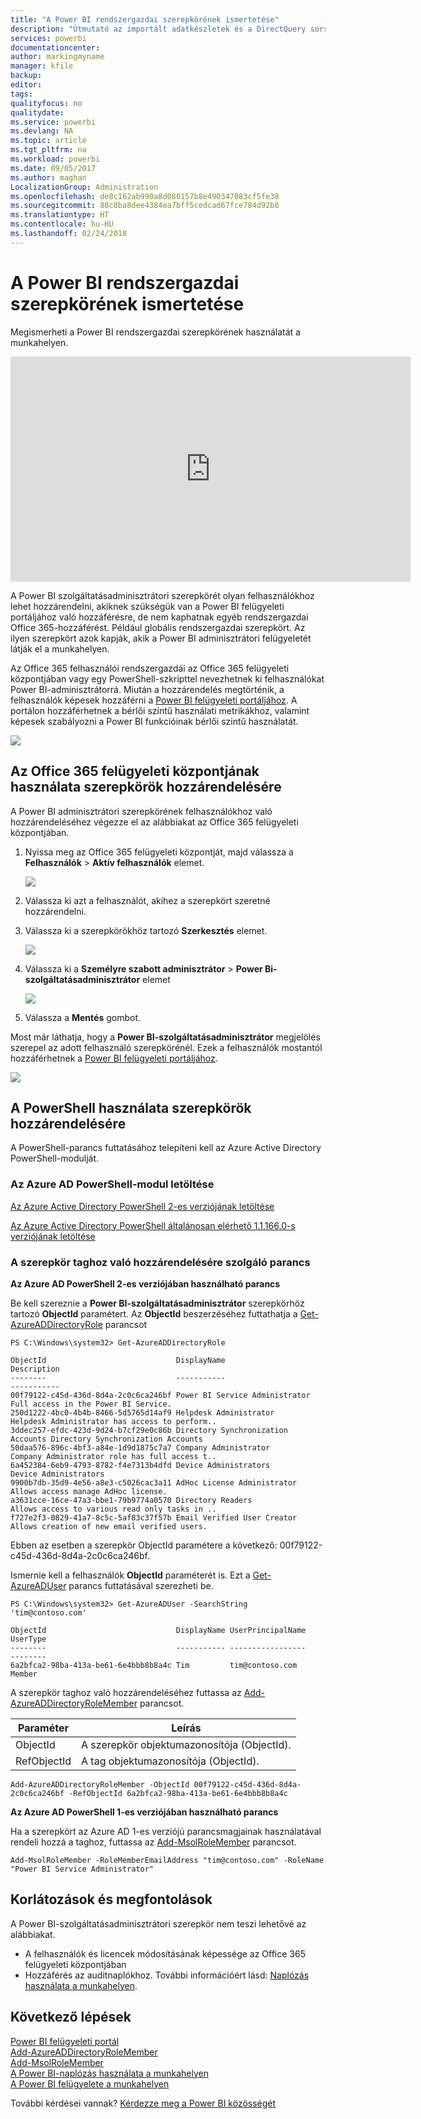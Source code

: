 ```yaml
---
title: "A Power BI rendszergazdai szerepkörének ismertetése"
description: "Útmutató az importált adatkészletek és a DirectQuery sorszintű biztonságának konfigurálásához a Power BI szolgáltatásban."
services: powerbi
documentationcenter: 
author: markingmyname
manager: kfile
backup: 
editor: 
tags: 
qualityfocus: no
qualitydate: 
ms.service: powerbi
ms.devlang: NA
ms.topic: article
ms.tgt_pltfrm: na
ms.workload: powerbi
ms.date: 09/05/2017
ms.author: maghan
LocalizationGroup: Administration
ms.openlocfilehash: de8c162ab990a8d080157b8e490347083cf5fe38
ms.sourcegitcommit: 88c8ba8dee4384ea7bff5cedcad67fce784d92b0
ms.translationtype: HT
ms.contentlocale: hu-HU
ms.lasthandoff: 02/24/2018
---
```

# <a name="understanding-the-power-bi-admin-role"></a>A Power BI rendszergazdai szerepkörének ismertetése
Megismerheti a Power BI rendszergazdai szerepkörének használatát a munkahelyen.

<iframe width="640" height="360" src="https://www.youtube.com/embed/PQRbdJgEm3k?showinfo=0" frameborder="0" allowfullscreen></iframe>

A Power BI szolgáltatásadminisztrátori szerepkörét olyan felhasználókhoz lehet hozzárendelni, akiknek szükségük van a Power BI felügyeleti portáljához való hozzáférésre, de nem kaphatnak egyéb rendszergazdai Office 365-hozzáférést. Például globális rendszergazdai szerepkört. Az ilyen szerepkört azok kapják, akik a Power BI adminisztrátori felügyeletét látják el a munkahelyen.

Az Office 365 felhasználói rendszergazdái az Office 365 felügyeleti központjában vagy egy PowerShell-szkripttel nevezhetnek ki felhasználókat Power BI-adminisztrátorrá. Miután a hozzárendelés megtörténik, a felhasználók képesek hozzáférni a [Power BI felügyeleti portáljához](service-admin-portal.md). A portálon hozzáférhetnek a bérlői szintű használati metrikákhoz, valamint képesek szabályozni a Power BI funkcióinak bérlői szintű használatát.

![](media/service-admin-role/powerbi-admin-portal.png)

## <a name="using-the-office-365-admin-center-to-assign-a-role"></a>Az Office 365 felügyeleti központjának használata szerepkörök hozzárendelésére
A Power BI adminisztrátori szerepkörének felhasználókhoz való hozzárendeléséhez végezze el az alábbiakat az Office 365 felügyeleti központjában.

1. Nyissa meg az Office 365 felügyeleti központját, majd válassza a **Felhasználók** > **Aktív felhasználók** elemet.
   
    ![](media/service-admin-role/powerbi-admin-users.png)
2. Válassza ki azt a felhasználót, akihez a szerepkört szeretné hozzárendelni.
3. Válassza ki a szerepkörökhöz tartozó **Szerkesztés** elemet.
   
    ![](media/service-admin-role/powerbi-admin-edit-roles.png)
4. Válassza ki a **Személyre szabott adminisztrátor** > **Power Bi-szolgáltatásadminisztrátor** elemet
   
    ![](media/service-admin-role/powerbi-admin-role.png)
5. Válassza a **Mentés** gombot.

Most már láthatja, hogy a **Power BI-szolgáltatásadminisztrátor** megjelölés szerepel az adott felhasználó szerepkörénél. Ezek a felhasználók mostantól hozzáférhetnek a [Power BI felügyeleti portáljához](service-admin-portal.md).

![](media/service-admin-role/powerbi-admin-role-set.png)

## <a name="using-powershell-to-assign-a-role"></a>A PowerShell használata szerepkörök hozzárendelésére
A PowerShell-parancs futtatásához telepíteni kell az Azure Active Directory PowerShell-modulját.

### <a name="download-azure-ad-powershell-module"></a>Az Azure AD PowerShell-modul letöltése
[Az Azure Active Directory PowerShell 2-es verziójának letöltése](https://github.com/Azure/azure-docs-powershell-azuread/blob/master/Azure%20AD%20Cmdlets/AzureAD/index.md)

[Az Azure Active Directory PowerShell általánosan elérhető 1.1.166.0-s verziójának letöltése](http://connect.microsoft.com/site1164/Downloads/DownloadDetails.aspx?DownloadID=59185)

### <a name="command-to-add-role-to-member"></a>A szerepkör taghoz való hozzárendelésére szolgáló parancs
**Az Azure AD PowerShell 2-es verziójában használható parancs**

Be kell szereznie a **Power BI-szolgáltatásadminisztrátor** szerepkörhöz tartozó **ObjectId** paramétert. Az **ObjectId** beszerzéséhez futtathatja a [Get-AzureADDirectoryRole](https://docs.microsoft.com/powershell/azuread/v2/get-azureaddirectoryrole) parancsot

```
PS C:\Windows\system32> Get-AzureADDirectoryRole

ObjectId                             DisplayName                        Description
--------                             -----------                        -----------
00f79122-c45d-436d-8d4a-2c0c6ca246bf Power BI Service Administrator     Full access in the Power BI Service.
250d1222-4bc0-4b4b-8466-5d5765d14af9 Helpdesk Administrator             Helpdesk Administrator has access to perform..
3ddec257-efdc-423d-9d24-b7cf29e0c86b Directory Synchronization Accounts Directory Synchronization Accounts
50daa576-896c-4bf3-a84e-1d9d1875c7a7 Company Administrator              Company Administrator role has full access t..
6a452384-6eb9-4793-8782-f4e7313b4dfd Device Administrators              Device Administrators
9900b7db-35d9-4e56-a8e3-c5026cac3a11 AdHoc License Administrator        Allows access manage AdHoc license.
a3631cce-16ce-47a3-bbe1-79b9774a0570 Directory Readers                  Allows access to various read only tasks in ..
f727e2f3-0829-41a7-8c5c-5af83c37f57b Email Verified User Creator        Allows creation of new email verified users.
```

Ebben az esetben a szerepkör ObjectId paramétere a következő: 00f79122-c45d-436d-8d4a-2c0c6ca246bf.

Ismernie kell a felhasználók **ObjectId** paraméterét is. Ezt a [Get-AzureADUser](https://docs.microsoft.com/powershell/azuread/v2/get-azureaduser) parancs futtatásával szerezheti be.

```
PS C:\Windows\system32> Get-AzureADUser -SearchString 'tim@contoso.com'

ObjectId                             DisplayName UserPrincipalName      UserType
--------                             ----------- -----------------      --------
6a2bfca2-98ba-413a-be61-6e4bbb8b8a4c Tim         tim@contoso.com        Member
```

A szerepkör taghoz való hozzárendeléséhez futtassa az [Add-AzureADDirectoryRoleMember](https://docs.microsoft.com/powershell/azuread/v2/add-azureaddirectoryrolemember) parancsot.

| Paraméter | Leírás |
| --- | --- |
| ObjectId |A szerepkör objektumazonosítója (ObjectId). |
| RefObjectId |A tag objektumazonosítója (ObjectId). |

```
Add-AzureADDirectoryRoleMember -ObjectId 00f79122-c45d-436d-8d4a-2c0c6ca246bf -RefObjectId 6a2bfca2-98ba-413a-be61-6e4bbb8b8a4c
```

**Az Azure AD PowerShell 1-es verziójában használható parancs**

Ha a szerepkört az Azure AD 1-es verziójú parancsmagjainak használatával rendeli hozzá a taghoz, futtassa az [Add-MsolRoleMember](https://docs.microsoft.com/powershell/msonline/v1/add-msolrolemember) parancsot.

```
Add-MsolRoleMember -RoleMemberEmailAddress "tim@contoso.com" -RoleName "Power BI Service Administrator"
```

## <a name="limitations-and-considerations"></a>Korlátozások és megfontolások
A Power BI-szolgáltatásadminisztrátori szerepkör nem teszi lehetővé az alábbiakat.

* A felhasználók és licencek módosításának képessége az Office 365 felügyeleti központjában
* Hozzáférés az auditnaplókhoz. További információért lásd: [Naplózás használata a munkahelyen](service-admin-auditing.md).

## <a name="next-steps"></a>Következő lépések
[Power BI felügyeleti portál](service-admin-portal.md)  
[Add-AzureADDirectoryRoleMember](https://docs.microsoft.com/powershell/azuread/v2/add-azureaddirectoryrolemember)  
[Add-MsolRoleMember](https://docs.microsoft.com/powershell/msonline/v1/add-msolrolemember)  
[A Power BI-naplózás használata a munkahelyen](service-admin-auditing.md)  
[A Power BI felügyelete a munkahelyen](service-admin-administering-power-bi-in-your-organization.md)  

További kérdései vannak? [Kérdezze meg a Power BI közösségét](http://community.powerbi.com/)

